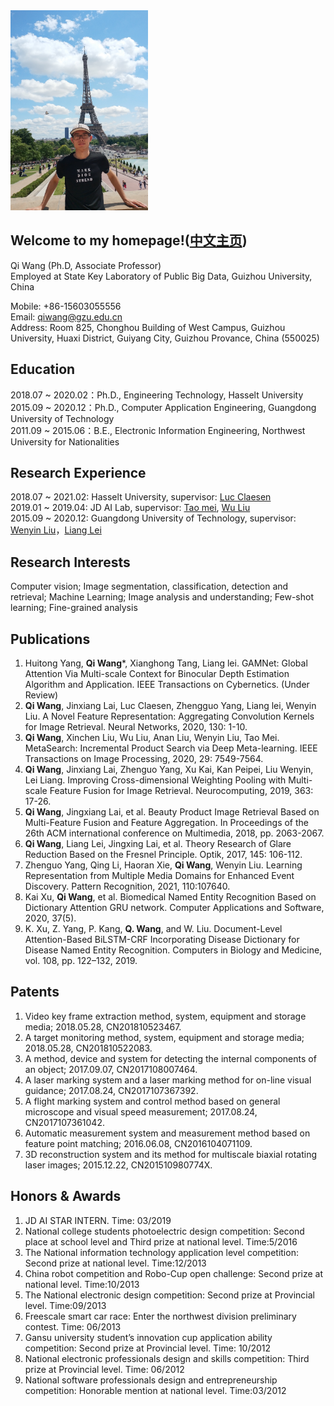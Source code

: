 <img src="me.jpg" width = "220" height = "320">

## Welcome to my homepage!([中文主页](Chinese.md))
 Qi Wang (Ph.D, Associate Professor)  
 Employed at State Key Laboratory of Public Big Data, Guizhou University, China  

Mobile: +86-15603055556  
Email: qiwang@gzu.edu.cn   
Address: Room 825, Chonghou Building of West Campus, Guizhou University, Huaxi District, Guiyang City, Guizhou Provance, China (550025)
				
## Education

2018.07 ~ 2020.02：Ph.D., Engineering Technology, Hasselt University  
2015.09 ~ 2020.12：Ph.D., Computer Application Engineering, Guangdong University of Technology  
2011.09 ~ 2015.06：B.E., Electronic Information Engineering, Northwest University for Nationalities

## Research Experience

2018.07 ~ 2021.02: Hasselt University, supervisor: [Luc Claesen](https://www.uhasselt.be/fiche?voornaam=luc&naam=claesen#fiche)  
2019.01 ~ 2019.04: JD AI Lab, supervisor: [Tao mei](http://taomei.me/), [Wu Liu](http://liuwu.weebly.com/)  
2015.09 ~ 2020.12: Guangdong University of Technology, supervisor: [Wenyin Liu](http://www.wislab.cn/liuwy/cv.htm)，[Liang Lei](https://yzw.gdut.edu.cn/info/1124/4546.htm)


## Research Interests
Computer vision; Image segmentation, classification, detection and retrieval; Machine Learning; Image analysis and understanding; Few-shot learning; Fine-grained analysis

## Publications
1. Huitong Yang, **Qi Wang***, Xianghong Tang, Liang lei. GAMNet: Global Attention Via Multi-scale Context for Binocular Depth Estimation Algorithm and Application. IEEE Transactions on Cybernetics. (Under Review)
2. **Qi Wang**, Jinxiang Lai, Luc Claesen, Zhengguo Yang, Liang lei, Wenyin Liu. A Novel Feature Representation: Aggregating Convolution Kernels for Image Retrieval. Neural Networks, 2020, 130: 1-10. 
3. **Qi Wang**, Xinchen Liu, Wu Liu, Anan Liu, Wenyin Liu, Tao Mei. MetaSearch: Incremental Product Search via Deep Meta-learning. IEEE Transactions on Image Processing, 2020, 29: 7549-7564. 
4. **Qi Wang**, Jinxiang Lai, Zhenguo Yang, Xu Kai, Kan Peipei, Liu Wenyin, Lei Liang. Improving Cross-dimensional Weighting Pooling with Multi-scale Feature Fusion for Image Retrieval. Neurocomputing, 2019, 363: 17-26.
5. **Qi Wang**, Jingxiang Lai, et al. Beauty Product Image Retrieval Based on Multi-Feature Fusion and Feature Aggregation. In Proceedings of the 26th ACM international conference on Multimedia, 2018, pp. 2063-2067. 
6. **Qi Wang**, Liang Lei, Jingxing Lai, et al. Theory Research of Glare Reduction Based on the Fresnel Principle. Optik, 2017, 145: 106-112. 
7. Zhenguo Yang, Qing Li, Haoran Xie, **Qi Wang**, Wenyin Liu. Learning Representation from Multiple Media Domains for Enhanced Event Discovery. Pattern Recognition, 2021, 110:107640. 
8. Kai Xu, **Qi Wang**, et al. Biomedical Named Entity Recognition Based on Dictionary Attention GRU network. Computer Applications and Software, 2020, 37(5). 
9. K. Xu, Z. Yang, P. Kang, **Q. Wang**, and W. Liu. Document-Level Attention-Based BiLSTM-CRF Incorporating Disease Dictionary for Disease Named Entity Recognition. Computers in Biology and Medicine, vol. 108, pp. 122–132, 2019. 

## Patents
1.	Video key frame extraction method, system, equipment and storage media; 2018.05.28, CN201810523467.
2.	A target monitoring method, system, equipment and storage media; 2018.05.28, CN201810522083.
3.	A method, device and system for detecting the internal components of an object; 2017.09.07, CN2017108007464.
4.	A laser marking system and a laser marking method for on-line visual guidance; 2017.08.24, CN2017107367392.
5.	A flight marking system and control method based on general microscope and visual speed measurement; 2017.08.24, CN2017107361042.
6.	Automatic measurement system and measurement method based on feature point matching; 2016.06.08, CN2016104071109.
7.	3D reconstruction system and its method for multiscale biaxial rotating laser images; 2015.12.22, CN201510980774X.


## Honors & Awards

1.	JD AI STAR INTERN. Time: 03/2019
2.	National college students photoelectric design competition: 
	Second place at school level and Third prize at national level. Time:5/2016
3.	The National information technology application level competition:                                                                                               Second prize at national level. Time:12/2013
4.	China robot competition and Robo-Cup open challenge:
	Second prize at national level. Time:10/2013                                                                                
5.	The National electronic design competition:
	Second prize at Provincial level. Time:09/2013
6.	Freescale smart car race:
	Enter the northwest division preliminary contest. Time: 06/2013
7.	Gansu university student’s innovation cup application ability competition:
	Second prize at Provincial level. Time: 10/2012
8.	National electronic professionals design and skills competition:
	Third prize at Provincial level. Time: 06/2012
9.	National software professionals design and entrepreneurship competition:
	Honorable mention at national level. Time:03/2012   



